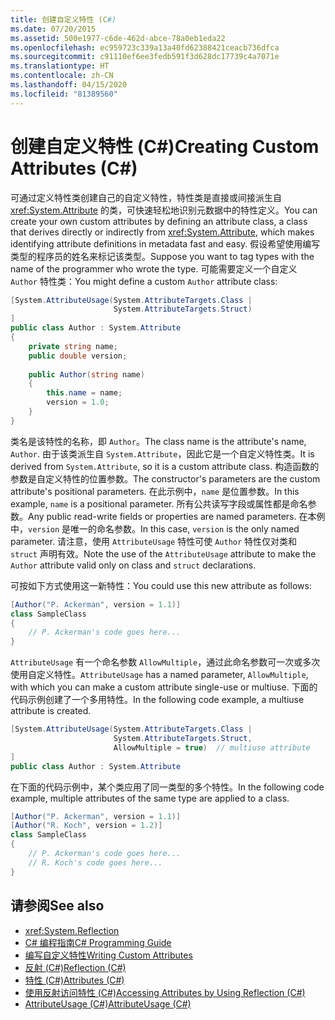 ```yaml
---
title: 创建自定义特性 (C#)
ms.date: 07/20/2015
ms.assetid: 500e1977-c6de-462d-abce-78a0eb1eda22
ms.openlocfilehash: ec959723c339a13a40fd62388421ceacb736dfca
ms.sourcegitcommit: c91110ef6ee3fedb591f3d628dc17739c4a7071e
ms.translationtype: HT
ms.contentlocale: zh-CN
ms.lasthandoff: 04/15/2020
ms.locfileid: "81389560"
---
```

# <a name="creating-custom-attributes-c"></a><span data-ttu-id="2fa9b-102">创建自定义特性 (C#)</span><span class="sxs-lookup"><span data-stu-id="2fa9b-102">Creating Custom Attributes (C#)</span></span>
<span data-ttu-id="2fa9b-103">可通过定义特性类创建自己的自定义特性，特性类是直接或间接派生自 <xref:System.Attribute> 的类，可快速轻松地识别元数据中的特性定义。</span><span class="sxs-lookup"><span data-stu-id="2fa9b-103">You can create your own custom attributes by defining an attribute class, a class that derives directly or indirectly from <xref:System.Attribute>, which makes identifying attribute definitions in metadata fast and easy.</span></span> <span data-ttu-id="2fa9b-104">假设希望使用编写类型的程序员的姓名来标记该类型。</span><span class="sxs-lookup"><span data-stu-id="2fa9b-104">Suppose you want to tag types with the name of the programmer who wrote the type.</span></span> <span data-ttu-id="2fa9b-105">可能需要定义一个自定义 `Author` 特性类：</span><span class="sxs-lookup"><span data-stu-id="2fa9b-105">You might define a custom `Author` attribute class:</span></span>  
  
```csharp  
[System.AttributeUsage(System.AttributeTargets.Class |  
                       System.AttributeTargets.Struct)  
]  
public class Author : System.Attribute  
{  
    private string name;  
    public double version;  
  
    public Author(string name)  
    {  
        this.name = name;  
        version = 1.0;  
    }  
}  
```  
  
 <span data-ttu-id="2fa9b-106">类名是该特性的名称，即 `Author`。</span><span class="sxs-lookup"><span data-stu-id="2fa9b-106">The class name is the attribute's name, `Author`.</span></span> <span data-ttu-id="2fa9b-107">由于该类派生自 `System.Attribute`，因此它是一个自定义特性类。</span><span class="sxs-lookup"><span data-stu-id="2fa9b-107">It is derived from `System.Attribute`, so it is a custom attribute class.</span></span> <span data-ttu-id="2fa9b-108">构造函数的参数是自定义特性的位置参数。</span><span class="sxs-lookup"><span data-stu-id="2fa9b-108">The constructor's parameters are the custom attribute's positional parameters.</span></span> <span data-ttu-id="2fa9b-109">在此示例中，`name` 是位置参数。</span><span class="sxs-lookup"><span data-stu-id="2fa9b-109">In this example, `name` is a positional parameter.</span></span> <span data-ttu-id="2fa9b-110">所有公共读写字段或属性都是命名参数。</span><span class="sxs-lookup"><span data-stu-id="2fa9b-110">Any public read-write fields or properties are named parameters.</span></span> <span data-ttu-id="2fa9b-111">在本例中，`version` 是唯一的命名参数。</span><span class="sxs-lookup"><span data-stu-id="2fa9b-111">In this case, `version` is the only named parameter.</span></span> <span data-ttu-id="2fa9b-112">请注意，使用 `AttributeUsage` 特性可使 `Author` 特性仅对类和 `struct` 声明有效。</span><span class="sxs-lookup"><span data-stu-id="2fa9b-112">Note the use of the `AttributeUsage` attribute to make the `Author` attribute valid only on class and `struct` declarations.</span></span>  
  
 <span data-ttu-id="2fa9b-113">可按如下方式使用这一新特性：</span><span class="sxs-lookup"><span data-stu-id="2fa9b-113">You could use this new attribute as follows:</span></span>  
  
```csharp  
[Author("P. Ackerman", version = 1.1)]  
class SampleClass  
{  
    // P. Ackerman's code goes here...  
}  
```  
  
 <span data-ttu-id="2fa9b-114">`AttributeUsage` 有一个命名参数 `AllowMultiple`，通过此命名参数可一次或多次使用自定义特性。</span><span class="sxs-lookup"><span data-stu-id="2fa9b-114">`AttributeUsage` has a named parameter, `AllowMultiple`, with which you can make a custom attribute single-use or multiuse.</span></span> <span data-ttu-id="2fa9b-115">下面的代码示例创建了一个多用特性。</span><span class="sxs-lookup"><span data-stu-id="2fa9b-115">In the following code example, a multiuse attribute is created.</span></span>  
  
```csharp  
[System.AttributeUsage(System.AttributeTargets.Class |  
                       System.AttributeTargets.Struct,  
                       AllowMultiple = true)  // multiuse attribute  
]  
public class Author : System.Attribute  
```  
  
 <span data-ttu-id="2fa9b-116">在下面的代码示例中，某个类应用了同一类型的多个特性。</span><span class="sxs-lookup"><span data-stu-id="2fa9b-116">In the following code example, multiple attributes of the same type are applied to a class.</span></span>  
  
```csharp  
[Author("P. Ackerman", version = 1.1)]  
[Author("R. Koch", version = 1.2)]  
class SampleClass  
{  
    // P. Ackerman's code goes here...  
    // R. Koch's code goes here...  
}  
```  
  
## <a name="see-also"></a><span data-ttu-id="2fa9b-117">请参阅</span><span class="sxs-lookup"><span data-stu-id="2fa9b-117">See also</span></span>

- <xref:System.Reflection>
- [<span data-ttu-id="2fa9b-118">C# 编程指南</span><span class="sxs-lookup"><span data-stu-id="2fa9b-118">C# Programming Guide</span></span>](../../index.md)
- [<span data-ttu-id="2fa9b-119">编写自定义特性</span><span class="sxs-lookup"><span data-stu-id="2fa9b-119">Writing Custom Attributes</span></span>](../../../../standard/attributes/writing-custom-attributes.md)
- [<span data-ttu-id="2fa9b-120">反射 (C#)</span><span class="sxs-lookup"><span data-stu-id="2fa9b-120">Reflection (C#)</span></span>](../reflection.md)
- [<span data-ttu-id="2fa9b-121">特性 (C#)</span><span class="sxs-lookup"><span data-stu-id="2fa9b-121">Attributes (C#)</span></span>](./index.md)
- [<span data-ttu-id="2fa9b-122">使用反射访问特性 (C#)</span><span class="sxs-lookup"><span data-stu-id="2fa9b-122">Accessing Attributes by Using Reflection (C#)</span></span>](./accessing-attributes-by-using-reflection.md)
- [<span data-ttu-id="2fa9b-123">AttributeUsage (C#)</span><span class="sxs-lookup"><span data-stu-id="2fa9b-123">AttributeUsage (C#)</span></span>](../../../language-reference/attributes/general.md)

